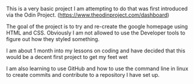 This is a very basic project I am attempting to do that was first introduced
via the Odin Project. (https://www.theodinproject.com/dashboard)

The goal of the project is to try and re-create the google homepage using 
HTML and CSS. Obviously I am not allowed to use the Developer tools to figure 
out how they styled something.

I am about 1 month into my lessons on coding and have decided that this would be
a decent first project to get my feet wet

I am also learning to use GitHub and how to use the command line in linux to 
create commits and contribute to a repository I have set up.


